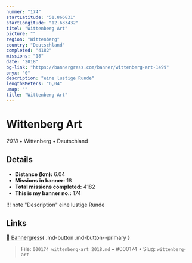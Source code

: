 ```yaml
---
nummer: "174"
startLatitude: "51.866831"
startLongitude: "12.633432"
titel: "Wittenberg Art"
picture: ""
region: "Wittenberg"
country: "Deutschland"
completed: "4182"
missions: "18"
date: "2018"
bg-link: "https://bannergress.com/banner/wittenberg-art-1499"
onyx: "0"
description: "eine lustige Runde"
lengthKMeters: "6,04"
umap: ""
title: "Wittenberg Art"
---
```

# Wittenberg Art

*2018* • Wittenberg • Deutschland



## Details
- **Distance (km):** 6.04
- **Missions in banner:** 18
- **Total missions completed:** 4182
- **This is my banner no.:** 174


!!! note "Description"
    eine lustige Runde



## Links
[🔗 Bannergress](https://bannergress.com/banner/wittenberg-art-1499){ .md-button .md-button--primary }



> File: `000174_wittenberg-art_2018.md` • #000174 • Slug: `wittenberg-art`
